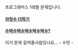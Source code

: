 프로그래머스 1레벨 문제입니다.

#### [자릿수 더하기](https://programmers.co.kr/learn/courses/30/lessons/12931)

#### [수박수박수박수박수박수?](https://programmers.co.kr/learn/courses/30/lessons/12922)
이거 문제 갈켜줄사람있나요... - 수민 -

